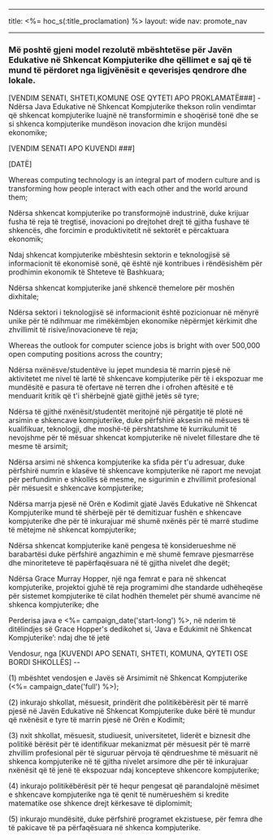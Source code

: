 * * *

title: <%= hoc_s(:title_proclamation) %> layout: wide nav: promote_nav

* * *

### Më poshtë gjeni model rezolutë mbështetëse për Javën Edukative në Shkencat Kompjuterike dhe qëllimet e saj që të mund të përdoret nga ligjvënësit e qeverisjes qendrore dhe lokale.

  
[VENDIM SENATI, SHTETI,KOMUNE OSE QYTETI APO PROKLAMATË###] - Ndërsa Java Edukative në Shkencat Kompjuterike thekson rolin vendimtar që shkencat kompjuterike luajnë në transformimin e shoqërisë tonë dhe se si shkenca kompjuterike mundëson inovacion dhe krijon mundësi ekonomike;

[VENDIM SENATI APO KUVENDI ###]

[DATË]

Whereas computing technology is an integral part of modern culture and is transforming how people interact with each other and the world around them;

Ndërsa shkencat kompjuterike po transformojnë industrinë, duke krijuar fusha të reja të tregtisë, inovacioni po drejtohet drejt të gjitha fushave të shkencës, dhe forcimin e produktivitetit në sektorët e përcaktuara ekonomik;

Ndaj shkencat kompjuterike mbështesin sektorin e teknologjisë së informacionit të ekonomisë sonë, që është një kontribues i rëndësishëm për prodhimin ekonomik të Shteteve të Bashkuara;

Ndërsa shkencat kompjuterike janë shkencë themelore për moshën dixhitale;

Ndërsa sektori i teknologjisë së informacionit është pozicionuar në mënyrë unike për të ndihmuar me rimëkëmbjen ekonomike nëpërmjet kërkimit dhe zhvillimit të risive/inovacioneve të reja;

Whereas the outlook for computer science jobs is bright with over 500,000 open computing positions across the country;

Ndërsa nxënësve/studentëve iu jepet mundesia të marrin pjesë në aktivitetet me nivel të lartë të shkencave kompjuterike për të i ekspozuar me mundësitë e pasura të ofertave në terren dhe i ofrohen aftësitë e të menduarit kritik që t'i shërbejnë gjatë gjithë jetës së tyre;

Ndërsa të gjithë nxënësit/studentët meritojnë një përgatitje të plotë në arsimin e shkencave kompjuterike, duke përfshirë aksesin në mësues të kualifikuar, teknologji, dhe moshë-të përshtatshme të kurrikulumit të nevojshme për të mësuar shkencat kompjuterike në nivelet fillestare dhe të mesme të arsimit;

Ndërsa arsimi në shkenca kompjuterike ka sfida për t'u adresuar, duke përfshirë numrin e klasëve të shkencave kompjuterike në raport me nevojat për perfundimin e shkollës së mesme, ne sigurimin e zhvillimit profesional për mësuesit e shkencave kompjuterike;

Ndërsa marrja pjesë në Orën e Kodimit gjatë Javës Edukative në Shkencat Kompjuterike mund të shërbejë për të demitizuar fushën e shkencave kompjuterike dhe për të inkurajuar më shumë nxënës për të marrë studime të mëtejme në shkencat kompjuterike;

Ndërsa shkencat kompjuterike kanë pengesa të konsiderueshme në barabartësi duke përfshirë angazhimin e më shumë femrave pjesmarrëse dhe minoriteteve të papërfaqësuara në të gjitha nivelet dhe degët;

Ndërsa Grace Murray Hopper, një nga femrat e para në shkencat kompjuterike, projektoi gjuhë të reja programimi dhe standarde udhëheqëse për sistemet kompjuterike të cilat hodhën themelet për shumë avancime në shkenca kompjuterike; dhe

Perderisa java e <%= campaign_date('start-long') %>, në nderim të ditëlindjes së Grace Hopper's dedikohet si, ‘Java e Edukimit në Shkencat Kompjuterike’: ndaj dhe të jetë

Vendosur, nga [KUVENDI APO SENATI, SHTETI, KOMUNA, QYTETI OSE BORDI SHKOLLËS] --

(1) mbështet vendosjen e Javës së Arsimimit në Shkencat Kompjuterike (<%= campaign_date('full') %>);

(2) inkurajo shkollat, mësuesit, prindërit dhe politikëbërësit për të marrë pjesë në Javën Edukative në Shkencat Kompjuterike duke bërë të mundur që nxënësit e tyre të marrin pjesë në Orën e Kodimit;

(3) nxit shkollat, mësuesit, studiuesit, universitetet, liderët e biznesit dhe politikë bërësit për të identifikuar mekanizmat për mësuesit për të marrë zhvillim profesional për të siguruar përvoja të qëndrueshme të mësuarit në shkenca kompjuterike në të gjitha nivelet arsimore dhe për të inkurajuar nxënësit që të jenë të ekspozuar ndaj koncepteve shkencore kompjuterike;

(4) inkurajo politikëbërësit për të hequr pengesat që parandalojnë mësimet e shkencave kompjuterike nga të qenit të numërueshëm si kredite matematike ose shkence drejt kërkesave të diplomimit;

(5) inkurajo mundësitë, duke përfshirë programet ekzistuese, për femra dhe të pakicave të pa përfaqësuara në shkenca kompjuterike.
